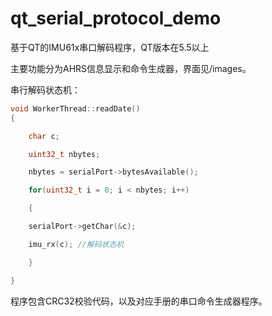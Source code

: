 # qt_serial_protocol_demo

基于QT的IMU61x串口解码程序，QT版本在5.5以上

主要功能分为AHRS信息显示和命令生成器，界面见/images。

串行解码状态机：

``` c++
void WorkerThread::readDate()
{

	char c;

	uint32_t nbytes;

	nbytes = serialPort->bytesAvailable();

	for(uint32_t i = 0; i < nbytes; i++)

	{

	serialPort->getChar(&c);

	imu_rx(c); //解码状态机

	}

}

```
程序包含CRC32校验代码，以及对应手册的串口命令生成器程序。

